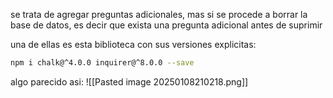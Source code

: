 se trata de agregar preguntas adicionales, mas si se procede a borrar la base de datos, es decir que exista una pregunta adicional antes de suprimir

una de ellas es esta biblioteca con sus versiones explicitas:
```sh
npm i chalk@^4.0.0 inquirer@^8.0.0 --save
```
algo parecido asi:
![[Pasted image 20250108210218.png]]

